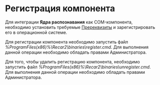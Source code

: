 # Регистрация компонента

Для интеграции **Ядра распознавания** как COM-компонента, необходимо установить требуемые <a href="Prerequisites">Пререквизиты</a> и зарегистрировать его в операционной системе.


Для регистрации компонента необходимо запустить файл _%ProgramFiles(x86)%\Recar2\binaries\register.cmd_. Для выполнения данной операции необходимо обладать правами Администратора.


Для того, чтобы удалить регистрацию компонента, необходимо запустить файл _%ProgramFiles(x86)%\Recar2\binaries\unregister.cmd_. Для выполнения данной операции необходимо обладать правами Администратора.


